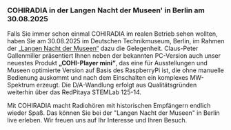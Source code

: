 ### COHIRADIA in der Langen Nacht der Museen' in Berlin am 30.08.2025

Falls Sie immer schon einmal COHIRADIA im realen Betrieb sehen wollten, haben Sie am 30.08.2025 im Deutschen Technikmuseum, Berlin, im Rahmen der 
[„Langen Nacht der Museen“](https://langenachtdermuseen.berlin/event/radio-senden-radio-empfangen-4f074f88/?utm_source=nl&utm_medium=om&utm_campaign=lndm25&utm_content=nl5)
dazu die Gelegenheit. Claus-Peter Gallenmiller präsentiert Ihnen neben der bekannten PC-Version auch unser neuestes Produkt **„COHI-Player mini“**, das eine für Ausstellungen 
und Museen optimierte Version auf Basis des RaspberryPi ist, die ohne manuelle Bedienung auskommt und nach dem Einschalten ein komplexes MW-Spektrum erzeugt. 
Die D/A-Wandlung erfolgt aus Qualitätsgründen weiterhin über das RedPitaya STEMLab 125-14.

Mit COHIRADIA macht Radiohören mit historischen Empfängern endlich wieder Spaß. Das können Sie bei der "Langen Nacht der Museen" in Berlin live erleben.
Wir freuen uns auf Ihr Interesse und Ihren Besuch.
